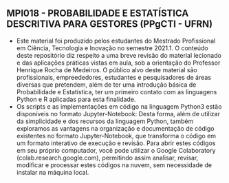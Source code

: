 ## MPI018 - PROBABILIDADE E ESTATÍSTICA DESCRITIVA PARA GESTORES (PPgCTI - UFRN)

<ul>
<li> Este material foi produzido pelos estudantes do Mestrado Profissional em Ciência, Tecnologia e Inovação no semestre 2021.1. O conteúdo deste repositório diz respeito a uma breve revisão do material lecionado e das aplicações práticas vistas em aula, sob a orientação do Professor Henrique Rocha de Medeiros. O público alvo deste material são profissionais, empreededores, estudantes e pesquisadores de áreas diversas que pretendem, além de ter uma introdução básica de Probabilidade e Estatística, ter um primeiro contato com as linguagens Python e R aplicadas para esta finalidade.</li>
<li>Os scripts e as implementações em código na linguagem Python3 estão disponíveis no formato Jupyter-Notebook: Desta forma, além de utilizar da simplicidade e dos recursos da linguagem Python, também exploramos as vantagens na organização e documentação de código existentes no formato Jupyter-Notebook, que transforma o código em um formato interativo de execução e revisão. Para abrir estes códigos em seu próprio computador, você pode utilizar o Google Colaboratory (colab.research.google.com), permitindo assim analisar, revisar, modificar e processar estes códigos na nuvem, sem necessidade de instalar na máquina local. </li>
</ul>

